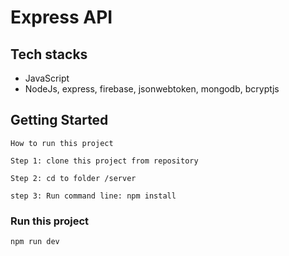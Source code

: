 # Express API

## Tech stacks

-   JavaScript
-   NodeJs, express, firebase, jsonwebtoken, mongodb, bcryptjs

## Getting Started


```
How to run this project

Step 1: clone this project from repository

Step 2: cd to folder /server

step 3: Run command line: npm install

```

### Run this project

```
npm run dev
```
